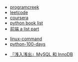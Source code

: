 
<!-- java -->
+ [programcreek](https://www.programcreek.com/)
+ [leetcode](http://leetcode.com/)
+ [coursera](https://www.coursera.org/)
+ [python book list](http://mp.weixin.qq.com/s/uRqsDGDJCFYFHVRj1dGORQ)
+ [前端 a list part](https://alistapart.com/topic/css)

<!-- project -->
+ [linux-command](https://github.com/jaywcjlove/linux-command)
+ [python-100-days](https://github.com/jackfrued/python-100-days)

<!-- article -->
+ [『浅入浅出』MySQL 和 InnoDB](https://blog.csdn.net/enmotech/article/details/80249131)
